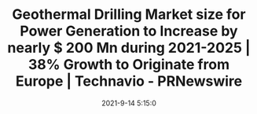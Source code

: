 ---
"title": "Geothermal Drilling Market size for Power Generation to Increase by nearly $ 200 Mn during 2021-2025 | 38% Growth to Originate from Europe | Technavio - PRNewswire"
"date": "2021-9-14 5:15:0"
"feed_name": "GOOGLENEWS"
"feed_website": "https://news.google.com/rss/search?q=oil%26gas%7Cdrilling%7Cmining%7Cconstruction%7Cindustrial&hl=en-US&gl=US&ceid=US:en"
"feed_rss": "https://news.google.com/rss/search?q=oil%26gas%7Cdrilling%7Cmining%7Cconstruction%7Cindustrial&hl=en-US&gl=US&ceid=US:en"
"link": "https://www.prnewswire.com/news-releases/geothermal-drilling-market-size-for-power-generation-to-increase-by-nearly--200-mn-during-2021-2025--38-growth-to-originate-from-europe--technavio-301375400.html"
"file": "_posts/2021-1-1-e8a789ee8ac7896152ab5286027371acb3ec7ffc.md"
"accident": "0"
"drilling": "0"
---